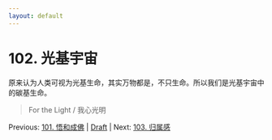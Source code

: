 ```yaml
---
layout: default
---
```

# 102. 光基宇宙

原来认为人类可视为光基生命，其实万物都是，不只生命。所以我们是光基宇宙中的碳基生命。

> For the Light / 我心光明

Previous: [101. 悟和成佛](101.md) | [Draft](../Draft.md) | Next: [103. 归属感](103.md)